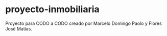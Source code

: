 # proyecto-inmobiliaria

Proyecto para CODO a CODO creado por Marcelo Domingo Paolo y Flores José Matías.
